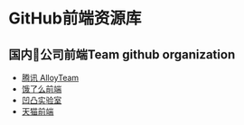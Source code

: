 # GitHub前端资源库

## 国内公司前端Team github organization

- [腾讯 AlloyTeam](https://github.com/AlloyTeam)
- [饿了么前端](https://github.com/ElemeFE)
- [凹凸实验室](https://github.com/o2team)
- [天猫前端](https://github.com/tmallfe)
